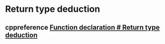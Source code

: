 # Return type deduction



## cppreference [Function declaration # Return type deduction](https://en.cppreference.com/w/cpp/language/function#Return_type_deduction) 